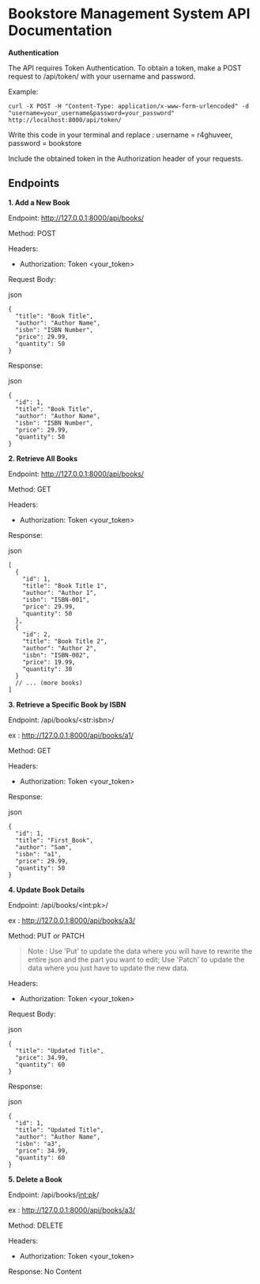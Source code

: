 # Bookstore Management System API Documentation

**Authentication**

The API requires Token Authentication. To obtain a token, make a POST request to /api/token/ with your username and password.

Example:

```curl -X POST -H "Content-Type: application/x-www-form-urlencoded" -d "username=your_username&password=your_password" http://localhost:8000/api/token/```

Write this code in your terminal and replace : username = r4ghuveer, password = bookstore

Include the obtained token in the Authorization header of your requests.

## Endpoints

**1. Add a New Book** 

Endpoint: http://127.0.0.1:8000/api/books/

Method: POST

Headers:

- Authorization: Token <your_token>

Request Body:

json

```
{
  "title": "Book Title",
  "author": "Author Name",
  "isbn": "ISBN Number",
  "price": 29.99,
  "quantity": 50
}
```

Response:

json

```
{
  "id": 1,
  "title": "Book Title",
  "author": "Author Name",
  "isbn": "ISBN Number",
  "price": 29.99,
  "quantity": 50
}
```


**2. Retrieve All Books**

Endpoint: http://127.0.0.1:8000/api/books/

Method: GET

Headers:

- Authorization: Token <your_token>

Response:

json

```
[
  {
    "id": 1,
    "title": "Book Title 1",
    "author": "Author 1",
    "isbn": "ISBN-001",
    "price": 29.99,
    "quantity": 50
  },
  {
    "id": 2,
    "title": "Book Title 2",
    "author": "Author 2",
    "isbn": "ISBN-002",
    "price": 19.99,
    "quantity": 30
  }
  // ... (more books)
]
```

**3. Retrieve a Specific Book by ISBN**

Endpoint: /api/books/\<str:isbn\>/

ex : http://127.0.0.1:8000/api/books/a1/

Method: GET

Headers:

- Authorization: Token <your_token>

Response:

json

```
{
  "id": 1,
  "title": "First_Book",
  "author": "Sam",
  "isbn": "a1",
  "price": 29.99,
  "quantity": 50
}
```

**4. Update Book Details**

Endpoint: /api/books/\<int:pk\>/

ex : http://127.0.0.1:8000/api/books/a3/

Method: PUT or PATCH

> Note : Use 'Put' to update the data where you will have to rewrite the entire json and the part you want to edit; Use 'Patch' to update the data where you just have to update the new data.

Headers:

- Authorization: Token <your_token>

Request Body:

json

```
{
  "title": "Updated Title",
  "price": 34.99,
  "quantity": 60
}
```

Response:

json

```
{
  "id": 1,
  "title": "Updated Title",
  "author": "Author Name",
  "isbn": "a3",
  "price": 34.99,
  "quantity": 60
}
```

**5. Delete a Book**

Endpoint: /api/books/<int:pk>/

ex : http://127.0.0.1:8000/api/books/a3/

Method: DELETE

Headers:

- Authorization: Token <your_token>

Response: No Content
